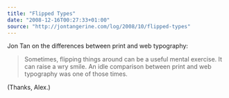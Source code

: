 ```yaml
---
title: "Flipped Types"
date: "2008-12-16T00:27:33+01:00"
source: "http://jontangerine.com/log/2008/10/flipped-types"
---
```


Jon Tan on the differences between print and web typography:

> Sometimes, flipping things around can be a useful mental exercise. It can raise a wry smile. An idle comparison between print and web typography was one of those times.

(Thanks, Alex.)
